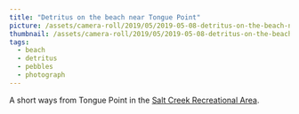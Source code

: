 ```yaml
---
title: "Detritus on the beach near Tongue Point"
picture: /assets/camera-roll/2019/05/2019-05-08-detritus-on-the-beach-near-tongue-point/20190509_010717425_iOS.jpg
thumbnail: /assets/camera-roll/2019/05/2019-05-08-detritus-on-the-beach-near-tongue-point/20190509_010717425_iOS-thumbnail.jpg
tags:
  - beach
  - detritus
  - pebbles
  - photograph
---
```

A short ways from Tongue Point in the [Salt Creek Recreational Area](/salt-creek-recreation-area/).